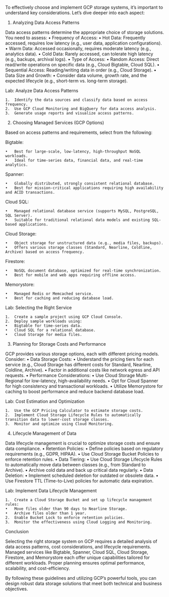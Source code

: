 To effectively choose and implement GCP storage systems, it’s important to understand key considerations. Let’s dive deeper into each aspect:

1. Analyzing Data Access Patterns

Data access patterns determine the appropriate choice of storage solutions. You need to assess:
	•	Frequency of Access:
	•	Hot Data: Frequently accessed, requires low latency (e.g., user data, application configurations).
	•	Warm Data: Accessed occasionally, requires moderate latency (e.g., analytics data).
	•	Cold Data: Rarely accessed, can tolerate high latency (e.g., backups, archival logs).
	•	Type of Access:
	•	Random Access: Direct read/write operations on specific data (e.g., Cloud Bigtable, Cloud SQL).
	•	Sequential Access: Reading/writing data in order (e.g., Cloud Storage).
	•	Data Size and Growth:
	•	Consider data volume, growth rate, and the expected lifecycle (e.g., short-term vs. long-term storage).

Lab: Analyze Data Access Patterns

	1.	Identify the data sources and classify data based on access frequency.
	2.	Use GCP Cloud Monitoring and BigQuery for data access analysis.
	3.	Generate usage reports and visualize access patterns.

2. Choosing Managed Services (GCP Options)

Based on access patterns and requirements, select from the following:

Bigtable:

	•	Best for large-scale, low-latency, high-throughput NoSQL workloads.
	•	Ideal for time-series data, financial data, and real-time analytics.

Spanner:

	•	Globally distributed, strongly consistent relational database.
	•	Best for mission-critical applications requiring high availability and ACID transactions.

Cloud SQL:

	•	Managed relational database service (supports MySQL, PostgreSQL, SQL Server).
	•	Suitable for traditional relational data models and existing SQL-based applications.

Cloud Storage:

	•	Object storage for unstructured data (e.g., media files, backups).
	•	Offers various storage classes (Standard, Nearline, Coldline, Archive) based on access frequency.

Firestore:

	•	NoSQL document database, optimized for real-time synchronization.
	•	Best for mobile and web apps requiring offline access.

Memorystore:

	•	Managed Redis or Memcached service.
	•	Best for caching and reducing database load.

Lab: Selecting the Right Service

	1.	Create a sample project using GCP Cloud Console.
	2.	Deploy sample workloads using:
	•	Bigtable for time-series data.
	•	Cloud SQL for a relational database.
	•	Cloud Storage for media files.

3. Planning for Storage Costs and Performance

GCP provides various storage options, each with different pricing models. Consider:
	•	Data Storage Costs:
	•	Understand the pricing tiers for each service (e.g., Cloud Storage has different costs for Standard, Nearline, Coldline, Archive).
	•	Factor in additional costs like network egress and API requests.
	•	Performance Considerations:
	•	Use Cloud Storage Multi-Regional for low-latency, high-availability needs.
	•	Opt for Cloud Spanner for high consistency and transactional workloads.
	•	Utilize Memorystore for caching to boost performance and reduce backend database load.

Lab: Cost Estimation and Optimization

	1.	Use the GCP Pricing Calculator to estimate storage costs.
	2.	Implement Cloud Storage Lifecycle Rules to automatically transition data to lower-cost storage classes.
	3.	Monitor and optimize using Cloud Monitoring.

4. Lifecycle Management of Data

Data lifecycle management is crucial to optimize storage costs and ensure data compliance.
	•	Retention Policies:
	•	Define policies based on regulatory requirements (e.g., GDPR, HIPAA).
	•	Use Cloud Storage Bucket Policies to enforce retention rules.
	•	Data Tiering:
	•	Use Cloud Storage Lifecycle Rules to automatically move data between classes (e.g., from Standard to Archive).
	•	Archive cold data and back up critical data regularly.
	•	Data Deletion:
	•	Implement scheduled deletion for outdated or obsolete data.
	•	Use Firestore TTL (Time-to-Live) policies for automatic data expiration.

Lab: Implement Data Lifecycle Management

	1.	Create a Cloud Storage Bucket and set up lifecycle management rules:
	•	Move files older than 90 days to Nearline Storage.
	•	Archive files older than 1 year.
	2.	Enable Bucket Lock to enforce retention policies.
	3.	Monitor the effectiveness using Cloud Logging and Monitoring.

Conclusion

Selecting the right storage system on GCP requires a detailed analysis of data access patterns, cost considerations, and lifecycle requirements. Managed services like Bigtable, Spanner, Cloud SQL, Cloud Storage, Firestore, and Memorystore each offer unique capabilities tailored for different workloads. Proper planning ensures optimal performance, scalability, and cost-efficiency.

By following these guidelines and utilizing GCP’s powerful tools, you can design robust data storage solutions that meet both technical and business objectives.
